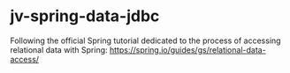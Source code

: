 # jv-spring-data-jdbc
Following the official Spring tutorial dedicated to the process of accessing relational data with Spring: https://spring.io/guides/gs/relational-data-access/